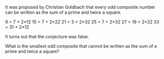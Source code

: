 It was proposed by Christian Goldbach that every odd composite number can be written as the sum of a prime and twice a square.

9 = 7 + 2×12 15 = 7 + 2×22 21 = 3 + 2×32 25 = 7 + 2×32 27 = 19 + 2×22 33 = 31 + 2×12

It turns out that the conjecture was false.

What is the smallest odd composite that cannot be written as the sum of a prime and twice a square?
